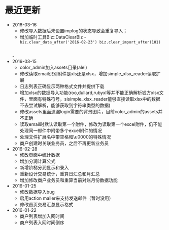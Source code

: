 # 最近更新
* 2016-03-16
  - 修改导入数据后未设置implog的状态导致会重复导入；
  - 增加临时工具Biz::DataClearBiz
    -<code>
  biz.clear_data_after('2016-02-23')
  biz.clear_import_after(101)
  </code>
    -
* 2016-03-15
  - color_admin加入assets目录(alei)
  - 修改读取email识别附件是xls还是xlsx，增加simple_xlsx_reader读取扩展
  - 日志列表正确显示两种格式文件并提供下载
  -  增加xlsx的数据导入功能(roo,dullard,rubyxl等并不能正确解析钱方xlsx文件，里面有特殊符号，sisimple_xlsx_reader能够直接读取xlsx中的数据不去尝试解析，能够获取到字符串类型的数据)
  - 修改assets里面遗漏login需要的背景图片，目前color_admin的assets并不正确
  - 读取email时默认读取第一个附件，修改为读取第一个excel附件，仍不能处理同一邮件中附带多个excel附件的情况
  - 处理文件扩展名中带空格和\u0000的特殊情况
  - 商户创建时关联业务员，之后不再更新业务员
* 2016-02-28
  - 修改页面中统计数据
  - 增加分润计算公式
  - 新增阶梯分润显示和录入
  - 重新设计交易统计，重算日汇总和月汇总
  - 增加修改商户业务员和重算当前对账月份数据功能
* 2016-01-25
  - 修改数据导入bug
  - 启用action mailer来支持发送邮件（暂时没用）
  - 修改首页交易汇总显示格式
* 2016-01-22
  - 商户列表增加入网时间
  - 商户列表入网时间倒序
